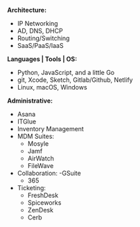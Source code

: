 **Architecture:**
- IP Networking
- AD, DNS, DHCP
- Routing/Switching
- SaaS/PaaS/IaaS

**Languages | Tools | OS:** 
- Python, JavaScript, and a little Go
- git, Xcode, Sketch, Gitlab/Github, Netlify
- Linux, macOS, Windows

**Administrative:** 
- Asana
- ITGlue
- Inventory Management
- MDM Suites:
	- Mosyle
	- Jamf 
	- AirWatch 
	- FileWave 
- Collaboration:
	-GSuite 
	- 365
- Ticketing: 
	- FreshDesk
	- Spiceworks
	- ZenDesk
	- Cerb
